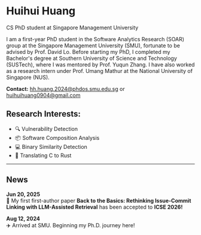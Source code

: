 # Huihui Huang

CS PhD student at Singapore Management University

I am a first-year PhD student in the Software Analytics Research (SOAR) group at the Singapore Management University (SMU), fortunate to be advised by Prof. David Lo. Before starting my PhD, I completed my Bachelor's degree at Southern University of Science and Technology (SUSTech), where I was mentored by Prof. Yuqun Zhang. I have also worked as a research intern under Prof. Umang Mathur at the National University of Singapore (NUS).

**Contact:** hh.huang.2024@phdos.smu.edu.sg or huihuihuang0904@gmail.com

## Research Interests:
- 🔍 Vulnerability Detection
- 📦 Software Composition Analysis
- 💻 Binary Similarity Detection
- 🔄 Translating C to Rust

---

## News

**Jun 20, 2025**  
🎉 My first first-author paper **Back to the Basics: Rethinking Issue-Commit Linking with LLM-Assisted Retrieval** has been accepted to **ICSE 2026!**

**Aug 12, 2024**  
✈️ Arrived at SMU. Beginning my Ph.D. journey here!
